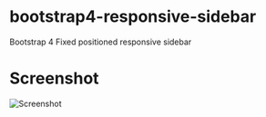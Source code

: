 # bootstrap4-responsive-sidebar
Bootstrap 4 Fixed positioned responsive sidebar

# Screenshot

![Screenshot](menu-screenshot.png?raw=true "Screenshot")
